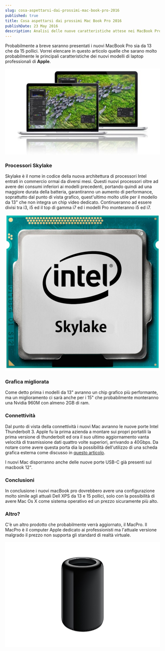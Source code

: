 ```yaml
---
slug: cosa-aspettarsi-dai-prossimi-mac-book-pro-2016
published: true
title: Cosa aspettarsi dai prossimi Mac Book Pro 2016
publishDate: 23 May 2016
description: Analisi delle nuove caratteristiche attese nei MacBook Pro 2016
---
```


Probabilmente a breve saranno presentati i nuovi MacBook Pro sia da 13 che da 15 pollici. Vorrei elencare in questo articolo quelle che sarano molto probabilmente le principali caratteristiche dei nuovi modelli di laptop professionali di **Apple**.

<!--more-->

![MacBook Pro](../assets/cosa-aspettarsi-dai-prossimi-mac-book-pro-2016/macbook-pro.jpeg)

### Processori Skylake

Skylake è il nome in codice della nuova architettura di processori Intel entrati in commercio ormai da diversi mesi. Questi nuovi processori oltre ad avere dei consumi inferiori ai modelli precedenti, portando quindi ad una maggiore durata della batteria, garantiranno un aumento di performance, soprattutto dal punto di vista grafico, quest'ultimo molto utile per il modello da 13" che non integra un chip video dedicato. Continueranno ad essere divisi tra i3, i5 ed il top di gamma i7 ed i modelli Pro monteranno i5 ed i7.

![Processore Intel Skylake](../assets/cosa-aspettarsi-dai-prossimi-mac-book-pro-2016/intel-skylake.jpg)

### Grafica migliorata

Come detto prima i modelli da 13" avranno un chip grafico più performante, ma un miglioramento ci sarà anche per i 15" che probabilmente monteranno una Nvidia 960M con almeno 2GB di ram.

### Connettività

Dal punto di vista della connettività i nuovi Mac avranno le nuove porte Intel Thunderbolt 3. Apple fu la prima azienda a montare sui propri portatili la prima versione di thunderbolt ed ora il suo ultimo aggiornamento vanta velocità di trasmissione dati quattro volte superiori, arrivando a 40Gbps. Da notare come avere questa porta dia la possibilità dell'utilizzo di una scheda grafica esterna come discusso in [questo articolo](http://giuseppefrattura.website/tech/2016/03/13/Le%20eGpu/).

I nuovi Mac disporranno anche delle nuove porte USB-C già presenti sul macbook 12".

### Conclusioni

In conclusione i nuovi macBook pro dovrebbero avere una configurazione molto simile agli attuali Dell XPS da 13 e 15 pollici, solo con la possibilità di avere Mac Os X come sistema operativo ed un prezzo sicuramente più alto.

### Altro?

C'è un altro prodotto che probabilmente verrà aggiornato, il MacPro. Il MacPro è il computer Apple dedicato ai professionisti ma l'attuale versione malgrado il prezzo non supporta gli standard di realtà virtuale.

![Mac Pro](../assets/cosa-aspettarsi-dai-prossimi-mac-book-pro-2016/mac-pro.jpeg)
